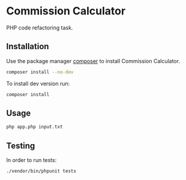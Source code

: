 # Commission Calculator

PHP code refactoring task.

## Installation

Use the package manager [composer](https://getcomposer.org/) to install Commission Calculator.

```bash
composer install --no-dev
```

To install dev version run:

```bash
composer install
```

## Usage

```bash
php app.php input.txt
```

## Testing

In order to run tests:

```bash
./vendor/bin/phpunit tests
```